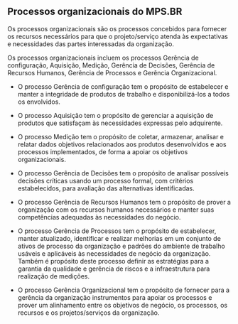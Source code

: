 ## Processos organizacionais do MPS.BR

Os processos organizacionais são os processos concebidos para fornecer os recursos necessários para que o projeto/serviço atenda às expectativas e necessidades das partes interessadas da organização. 
  
Os processos organizacionais incluem os processos Gerência de configuração, Aquisição, Medição, Gerência de Decisões, Gerência de Recursos Humanos, Gerência de Processos e Gerência Organizacional.
  
- O processo Gerência de configuração tem o propósito de estabelecer e manter a integridade de produtos de trabalho e disponibilizá-los a todos os envolvidos. 

- O processo Aquisição tem o propósito de gerenciar a aquisição de produtos que satisfaçam às necessidades expressas pelo adquirente. 

- O processo Medição tem o propósito de coletar, armazenar, analisar e relatar dados objetivos relacionados aos produtos desenvolvidos e aos processos implementados, de forma a apoiar os objetivos organizacionais.
  
- O processo Gerência de Decisões tem o propósito de analisar possíveis decisões críticas usando um processo formal, com critérios estabelecidos, para avaliação das alternativas identificadas.

- O processo Gerência de Recursos Humanos tem o propósito de prover a organização com os recursos humanos necessários e manter suas competências adequadas às necessidades do negócio. 

- O processo Gerência de Processos tem o propósito de estabelecer, manter atualizado, identificar e realizar melhorias em um conjunto de ativos de processo da organização e padrões do ambiente de trabalho usáveis e aplicáveis às necessidades de negócio da organização. Também é propósito deste processo definir as estratégias para a garantia da qualidade e gerência de riscos e a infraestrutura para realização de medições.

- O processo Gerência Organizacional tem o propósito de fornecer para a gerência da organização instrumentos para apoiar os processos e prover um alinhamento entre os objetivos de negócio, os processos, os recursos e os projetos/serviços da organização.

